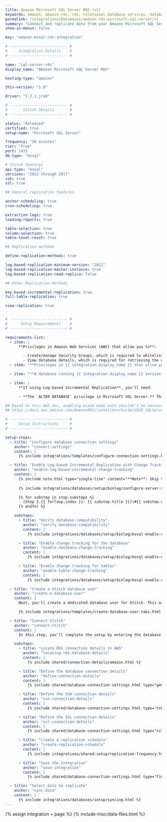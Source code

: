 ```yaml
---
title: Amazon Microsoft SQL Server RDS (v1)
keywords: amazon, amazon rds, rds, relational database services, database integration, etl rds, rds etl
permalink: /integrations/databases/amazon-rds-microsoft-sql-server/v1
summary: "Connect and replicate data from your Amazon Microsoft SQL Server RDS using Stitch's Microsoft SQL Server integration."
show-in-menus: false

key: "amazon-mssql-rds-integration"

# -------------------------- #
#     Integration Details    #
# -------------------------- #

name: "sql-server-rds"
display_name: "Amazon Microsoft SQL Server RDS"

hosting-type: "amazon"

this-version: "1.0"

driver: "7.2.1.jre8"

# -------------------------- #
#       Stitch Details       #
# -------------------------- #

status: "Released"
certified: true
setup-name: "Microsoft SQL Server"

frequency: "30 minutes"
tier: "Free"
port: 1433
db-type: "mssql"

# Stitch features
api-type: "mssql"
versions: "2012 through 2017"
ssh: true
ssl: true

## General replication features

anchor-scheduling: true
cron-scheduling: true

extraction-logs: true
loading-reports: true

table-selection: true
column-selection: true
table-level-reset: true

## Replication methods

define-replication-methods: true

log-based-replication-minimum-version: "2012"
log-based-replication-master-instance: true
log-based-replication-read-replica: false

## Other Replication Methods

key-based-incremental-replication: true
full-table-replication: true

view-replication: true


# -------------------------- #
#      Setup Requirements    #
# -------------------------- #

requirements-list:
  - item: |
      **Privileges in Amazon Web Services (AWS) that allow you to**:

        - Create/manage Security Groups, which is required to whitelist Stitch's IP addresses.
        - View database details, which is required for retrieving the database's connection details.
  - item: "**Privileges in {{ integration.display_name }} that allow you to create/manage users.** This is required to create the Stitch database user."

  - item: "**A database running {{ integration.display_name }} version {{ page.versions }}.** {{ integration.display_name }} 2012 is the miminum version that Stitch supports for this type of integration."

  - item: |
      **If using Log-based Incremental Replication**, you'll need:

      - **The `ALTER DATABASE` privilege in Microsoft SQL Server.** This is required to complete the setup for Log-based Incremental Replication.

## Based on this AWS doc, enabling mixed mode auth shouldn't be necessary:
## https://docs.aws.amazon.com/AmazonRDS/latest/UserGuide/USER_SQLServerWinAuth.html

# -------------------------- #
#     Setup Instructions     #
# -------------------------- #

setup-steps:
  - title: "Configure database connection settings"
    anchor: "connect-settings"
    content: |
      {% include integrations/templates/configure-connection-settings.html %}

  - title: "Enable Log-based Incremental Replication with Change Tracking"
    anchor: "enable-log-based-incremental-change-tracking"
    content: |
      {% include note.html type="single-line" content="**Note**: Skip this step if you're not planning to use Log-based Incremental Replication. [Click to skip ahead](#db-user)." %}
      
      {% include integrations/databases/setup/binlog/configure-server-settings-intro.html %}

      {% for substep in step.substeps %}
      - [Step 2.{{ forloop.index }}: {{ substep.title }}](#{{ substep.anchor }})
      {% endfor %}

    substeps:
      - title: "Verify database compatibility"
        anchor: "verify-database-compatibility"
        content: |
          {% include integrations/databases/setup/binlog/mssql-enable-change-tracking.html type="verify-compatibility" %}

      - title: "Enable change tracking for the database"
        anchor: "enable-database-change-tracking"
        content: |
          {% include integrations/databases/setup/binlog/mssql-enable-change-tracking.html type="enable-database" %}

      - title: "Enable change tracking for tables"
        anchor: "enable-table-change-tracking"
        content: |
          {% include integrations/databases/setup/binlog/mssql-enable-change-tracking.html type="enable-table" %}

  - title: "Create a Stitch database user"
    anchor: "create-a-database-user"
    content: |
      Next, you'll create a dedicated database user for Stitch. This will ensure Stitch is visible in any logs or audits, and allow you to maintain your privilege hierarchy.

      {% include integrations/templates/create-database-user-tabs.html %}

  - title: "Connect Stitch"
    anchor: "connect-stitch"
    content: |
      In this step, you'll complete the setup by entering the database's connection details and defining replication settings in Stitch.

    substeps:
      - title: "Locate RDS connection details in AWS"
        anchor: "locating-rds-database-details"
        content: |
          {% include shared/connection-details/amazon.html %}

      - title: "Define the database connection details"
        anchor: "define-connection-details"
        content: |
          {% include shared/database-connection-settings.html type="general" %}

      - title: "Define the SSH connection details"
        anchor: "ssh-connection-details"
        content: |
          {% include shared/database-connection-settings.html type="ssh" %}

      - title: "Define the SSL connection details"
        anchor: "ssl-connection-details"
        content: |
          {% include shared/database-connection-settings.html type="ssl" %}

      - title: "Create a replication schedule"
        anchor: "create-replication-schedule"
        content: |
          {% include integrations/shared-setup/replication-frequency.html %}

      - title: "Save the integration"
        anchor: "save-integration"
        content: |
          {% include shared/database-connection-settings.html type="finish-up" %}

  - title: "Select data to replicate"
    anchor: "sync-data"
    content: |
      {% include integrations/databases/setup/syncing.html %}
---
```

{% assign integration = page %}
{% include misc/data-files.html %}
